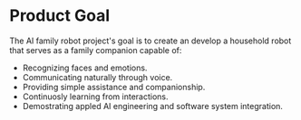 # Product Goal

The AI family robot project's goal is to create an develop a household robot that serves as a family companion capable of:
- Recognizing faces and emotions.
- Communicating naturally through voice.
- Providing simple assistance and companionship.
- Continuosly learning from interactions.
- Demostrating appled AI engineering and software system integration.

